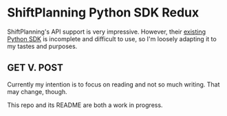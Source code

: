 ShiftPlanning Python SDK Redux
==============================

ShiftPlanning's API support is very impressive. However, their [existing Python
SDK](https://github.com/shiftplanning/python-sdk) is incomplete and difficult
to use, so I'm loosely adapting it to my tastes and purposes.

GET V. POST
-----------
Currently my intention is to focus on reading and not so much
writing. That may change, though.

This repo and its README are both a work in progress.
